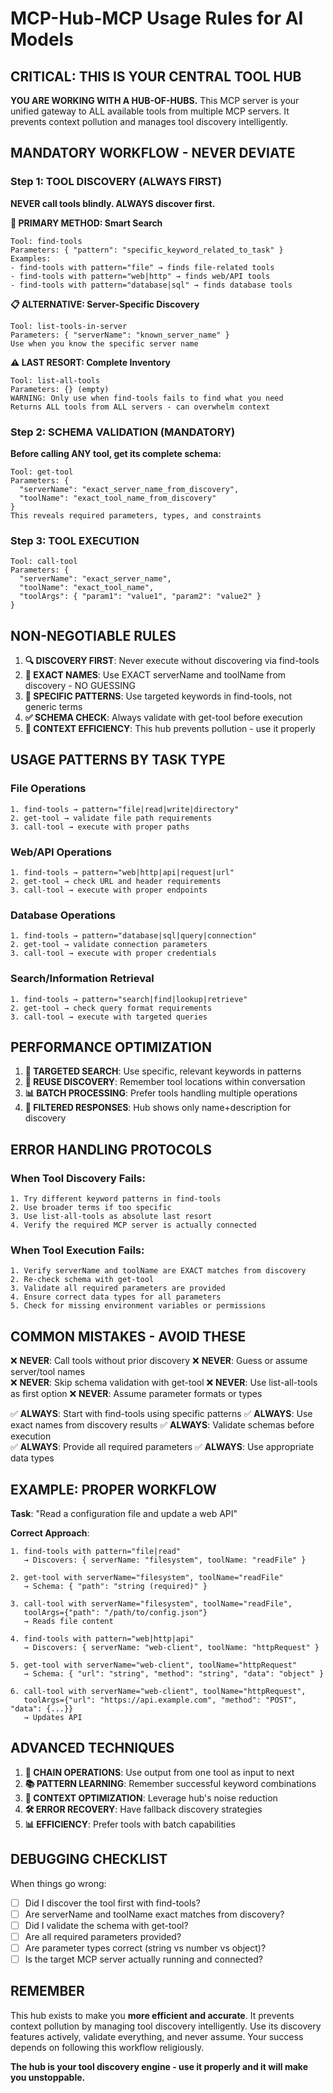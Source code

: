 # MCP-Hub-MCP Usage Rules for AI Models

## CRITICAL: THIS IS YOUR CENTRAL TOOL HUB

**YOU ARE WORKING WITH A HUB-OF-HUBS.** This MCP server is your unified gateway to ALL available tools from multiple MCP servers. It prevents context pollution and manages tool discovery intelligently.

## MANDATORY WORKFLOW - NEVER DEVIATE

### Step 1: TOOL DISCOVERY (ALWAYS FIRST)
**NEVER call tools blindly. ALWAYS discover first.**

**🎯 PRIMARY METHOD: Smart Search**
```
Tool: find-tools
Parameters: { "pattern": "specific_keyword_related_to_task" }
Examples:
- find-tools with pattern="file" → finds file-related tools
- find-tools with pattern="web|http" → finds web/API tools  
- find-tools with pattern="database|sql" → finds database tools
```

**📋 ALTERNATIVE: Server-Specific Discovery**
```
Tool: list-tools-in-server  
Parameters: { "serverName": "known_server_name" }
Use when you know the specific server name
```

**⚠️ LAST RESORT: Complete Inventory**
```
Tool: list-all-tools
Parameters: {} (empty)
WARNING: Only use when find-tools fails to find what you need
Returns ALL tools from ALL servers - can overwhelm context
```

### Step 2: SCHEMA VALIDATION (MANDATORY)
**Before calling ANY tool, get its complete schema:**
```
Tool: get-tool
Parameters: { 
  "serverName": "exact_server_name_from_discovery",
  "toolName": "exact_tool_name_from_discovery" 
}
This reveals required parameters, types, and constraints
```

### Step 3: TOOL EXECUTION
```
Tool: call-tool
Parameters: {
  "serverName": "exact_server_name", 
  "toolName": "exact_tool_name",
  "toolArgs": { "param1": "value1", "param2": "value2" }
}
```

## NON-NEGOTIABLE RULES

1. **🔍 DISCOVERY FIRST**: Never execute without discovering via find-tools
2. **📝 EXACT NAMES**: Use EXACT serverName and toolName from discovery - NO GUESSING
3. **🎯 SPECIFIC PATTERNS**: Use targeted keywords in find-tools, not generic terms
4. **✅ SCHEMA CHECK**: Always validate with get-tool before execution
5. **🧠 CONTEXT EFFICIENCY**: This hub prevents pollution - use it properly

## USAGE PATTERNS BY TASK TYPE

### File Operations
```
1. find-tools → pattern="file|read|write|directory"
2. get-tool → validate file path requirements  
3. call-tool → execute with proper paths
```

### Web/API Operations  
```
1. find-tools → pattern="web|http|api|request|url"
2. get-tool → check URL and header requirements
3. call-tool → execute with proper endpoints
```

### Database Operations
```
1. find-tools → pattern="database|sql|query|connection"  
2. get-tool → validate connection parameters
3. call-tool → execute with proper credentials
```

### Search/Information Retrieval
```
1. find-tools → pattern="search|find|lookup|retrieve"
2. get-tool → check query format requirements
3. call-tool → execute with targeted queries
```

## PERFORMANCE OPTIMIZATION

1. **🎯 TARGETED SEARCH**: Use specific, relevant keywords in patterns
2. **🔄 REUSE DISCOVERY**: Remember tool locations within conversation
3. **📊 BATCH PROCESSING**: Prefer tools handling multiple operations
4. **🧹 FILTERED RESPONSES**: Hub shows only name+description for discovery

## ERROR HANDLING PROTOCOLS

### When Tool Discovery Fails:
```
1. Try different keyword patterns in find-tools
2. Use broader terms if too specific
3. Use list-all-tools as absolute last resort
4. Verify the required MCP server is actually connected
```

### When Tool Execution Fails:
```
1. Verify serverName and toolName are EXACT matches from discovery
2. Re-check schema with get-tool
3. Validate all required parameters are provided
4. Ensure correct data types for all parameters
5. Check for missing environment variables or permissions
```

## COMMON MISTAKES - AVOID THESE

❌ **NEVER**: Call tools without prior discovery
❌ **NEVER**: Guess or assume server/tool names  
❌ **NEVER**: Skip schema validation with get-tool
❌ **NEVER**: Use list-all-tools as first option
❌ **NEVER**: Assume parameter formats or types

✅ **ALWAYS**: Start with find-tools using specific patterns
✅ **ALWAYS**: Use exact names from discovery results
✅ **ALWAYS**: Validate schemas before execution  
✅ **ALWAYS**: Provide all required parameters
✅ **ALWAYS**: Use appropriate data types

## EXAMPLE: PROPER WORKFLOW

**Task**: "Read a configuration file and update a web API"

**Correct Approach**:
```
1. find-tools with pattern="file|read"
   → Discovers: { serverName: "filesystem", toolName: "readFile" }

2. get-tool with serverName="filesystem", toolName="readFile"  
   → Schema: { "path": "string (required)" }

3. call-tool with serverName="filesystem", toolName="readFile", 
   toolArgs={"path": "/path/to/config.json"}
   → Reads file content

4. find-tools with pattern="web|http|api"
   → Discovers: { serverName: "web-client", toolName: "httpRequest" }

5. get-tool with serverName="web-client", toolName="httpRequest"
   → Schema: { "url": "string", "method": "string", "data": "object" }

6. call-tool with serverName="web-client", toolName="httpRequest",
   toolArgs={"url": "https://api.example.com", "method": "POST", "data": {...}}
   → Updates API
```

## ADVANCED TECHNIQUES

1. **🔗 CHAIN OPERATIONS**: Use output from one tool as input to next
2. **📚 PATTERN LEARNING**: Remember successful keyword combinations  
3. **🎯 CONTEXT OPTIMIZATION**: Leverage hub's noise reduction
4. **🛠️ ERROR RECOVERY**: Have fallback discovery strategies
5. **📊 EFFICIENCY**: Prefer tools with batch capabilities

## DEBUGGING CHECKLIST

When things go wrong:
- [ ] Did I discover the tool first with find-tools?
- [ ] Are serverName and toolName exact matches from discovery?
- [ ] Did I validate the schema with get-tool?
- [ ] Are all required parameters provided?
- [ ] Are parameter types correct (string vs number vs object)?
- [ ] Is the target MCP server actually running and connected?

## REMEMBER

This hub exists to make you **more efficient and accurate**. It prevents context pollution by managing tool discovery intelligently. Use its discovery features actively, validate everything, and never assume. Your success depends on following this workflow religiously.

**The hub is your tool discovery engine - use it properly and it will make you unstoppable.** 